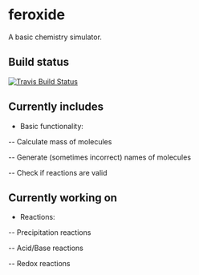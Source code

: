 # feroxide
A basic chemistry simulator.

## Build status
[![Travis Build Status](https://travis-ci.org/C-Bouthoorn/feroxide.svg?branch=master)](https://travis-ci.org/C-Bouthoorn/feroxide)


## Currently includes
- Basic functionality:

-- Calculate mass of molecules

-- Generate (sometimes incorrect) names of molecules

-- Check if reactions are valid


## Currently working on
- Reactions:

-- Precipitation reactions

-- Acid/Base reactions

-- Redox reactions
